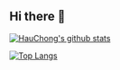 ## Hi there 👋

[![HauChong's github stats](https://github-readme-stats.vercel.app/api?username=thchong-code&count_private=true&show_icons=true)](https://github.com/anuraghazra/github-readme-stats)

[![Top Langs](https://github-readme-stats.vercel.app/api/top-langs/?username=thchong-code&layout=compact)](https://github.com/anuraghazra/github-readme-stats)
